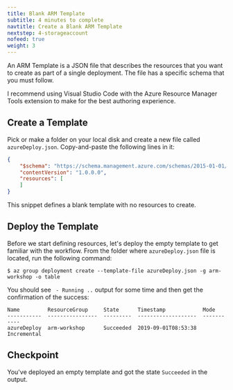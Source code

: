 ```yaml
---
title: Blank ARM Template
subtitle: 4 minutes to complete
navtitle: Create a Blank ARM Template
nextstep: 4-storageaccount
nofeed: true
weight: 3
---
```


An ARM Template is a JSON file that describes the resources that you want to create as part of a single deployment. The file has a specific schema that you must follow.

I recommend using Visual Studio Code with the Azure Resource Manager Tools extension to make for the best authoring experience.

## Create a Template

Pick or make a folder on your local disk and create a new file called `azureDeploy.json`. Copy-and-paste the following lines in it:

``` json
{
    "$schema": "https://schema.management.azure.com/schemas/2015-01-01/deploymentTemplate.json#",
    "contentVersion": "1.0.0.0",
    "resources": [
    ]
}
```

This snippet defines a blank template with no resources to create.

## Deploy the Template

Before we start defining resources, let's deploy the empty template to get familiar with the workflow. From the folder where `azureDeploy.json` file is located, run the following command:

```
$ az group deployment create --template-file azureDeploy.json -g arm-workshop -o table
```

You should see ` - Running ..` output for some time and then get the confirmation of the success:

```
Name         ResourceGroup     State      Timestamp            Mode
-----------  ----------------  ---------  -------------------  -----------
azureDeploy  arm-workshop      Succeeded  2019-09-01T08:53:38  Incremental
```

## Checkpoint

You've deployed an empty template and got the state `Succeeded` in the output.
